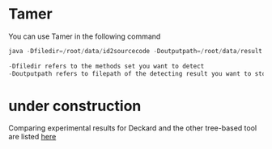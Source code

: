 # Tamer



You can use Tamer in the following command

```java
java -Dfiledir=/root/data/id2sourcecode -Doutputpath=/root/data/result.csv -jar finals-1.0-SNAPSHOT.jar
    
-Dfiledir refers to the methods set you want to detect
-Doutputpath refers to filepath of the detecting result you want to store
```

# under construction

Comparing experimental results for Deckard and the other tree-based tool are listed [here](https://github.com/MyTamer/Tamer/blob/main/supplementary_experiment/readme.md)
